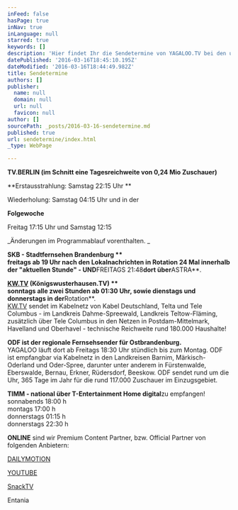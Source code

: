 ```yaml
---
inFeed: false
hasPage: true
inNav: true
inLanguage: null
starred: true
keywords: []
description: 'Hier findet Ihr die Sendetermine von YAGALOO.TV bei den unterschiedlichen TV Sendern!'
datePublished: '2016-03-16T18:45:10.195Z'
dateModified: '2016-03-16T18:44:49.982Z'
title: Sendetermine
authors: []
publisher:
  name: null
  domain: null
  url: null
  favicon: null
author: []
sourcePath: _posts/2016-03-16-sendetermine.md
published: true
url: sendetermine/index.html
_type: WebPage

---
```

**TV.BERLIN (im Schnitt eine Tagesreichweite von 0,24 Mio Zuschauer)**

**Erstausstrahlung: Samstag 22:15 Uhr **

Wiederholung: Samstag 04:15 Uhr  und in der

**Folgewoche**

Freitag 17:15 Uhr und Samstag 12:15

_Änderungen im Programmablauf vorenthalten. _

**SKB - Stadtfernsehen Brandenburg **  
freitags ab 19 Uhr nach den Lokalnachrichten in Rotation 24 Mal innerhalb der "aktuellen Stunde"  - UND**FREITAGS 21:48**dort über**ASTRA**. 

**[KW.TV][0] (Königswusterhausen.TV) **  
**sonntags** alle zwei Stunden ab 01:30 Uhr, sowie **dienstags** und **donnerstags** in der**Rotation**.  
[KW.TV][0] sendet im Kabelnetz von Kabel Deutschland, Telta und Tele Columbus - im Landkreis Dahme-Spreewald, Landkreis Teltow-Fläming, zusätzlich über Tele Columbus in den Netzen in Postdam-Mittelmark, Havelland und Oberhavel  - technische Reichweite rund 180.000 Haushalte!

**ODF ist der regionale Fernsehsender für Ostbrandenburg.**  
YAGALOO läuft dort ab Freitags 18:30 Uhr stündlich bis zum Montag. ODF ist empfangbar via Kabelnetz in den Landkreisen Barnim, Märkisch-Oderland und Oder-Spree, darunter unter anderem in Fürstenwalde, Eberswalde, Bernau, Erkner, Rüdersdorf, Beeskow. ODF sendet rund um die Uhr, 365 Tage im Jahr für die rund 117.000 Zuschauer im Einzugsgebiet.

**TIMM - national über T-Entertainment Home digital**zu empfangen!  
sonnabends 18:00 h  
montags 17:00 h  
donnerstags 01:15 h  
donnerstags 22:30 h

**ONLINE** sind wir Premium Content Partner, bzw. Official Partner von folgenden Anbietern:

[DAILYMOTION][1]

[YOUTUBE][2]

[SnackTV][3]

Entania

[0]: http://kw.tv/
[1]: http://www.dailymotion.com/yagaloo
[2]: http://www.youtube.com/user/howieberlin
[3]: http://www.snacktv.de/videos/sender/yagaloo/1035